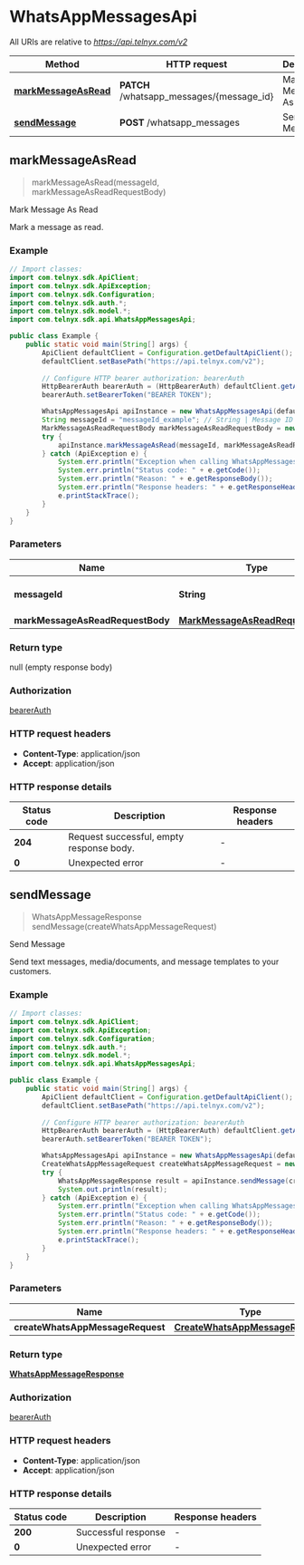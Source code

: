# WhatsAppMessagesApi

All URIs are relative to *https://api.telnyx.com/v2*

Method | HTTP request | Description
------------- | ------------- | -------------
[**markMessageAsRead**](WhatsAppMessagesApi.md#markMessageAsRead) | **PATCH** /whatsapp_messages/{message_id} | Mark Message As Read
[**sendMessage**](WhatsAppMessagesApi.md#sendMessage) | **POST** /whatsapp_messages | Send Message



## markMessageAsRead

> markMessageAsRead(messageId, markMessageAsReadRequestBody)

Mark Message As Read

Mark a message as read.

### Example

```java
// Import classes:
import com.telnyx.sdk.ApiClient;
import com.telnyx.sdk.ApiException;
import com.telnyx.sdk.Configuration;
import com.telnyx.sdk.auth.*;
import com.telnyx.sdk.model.*;
import com.telnyx.sdk.api.WhatsAppMessagesApi;

public class Example {
    public static void main(String[] args) {
        ApiClient defaultClient = Configuration.getDefaultApiClient();
        defaultClient.setBasePath("https://api.telnyx.com/v2");
        
        // Configure HTTP bearer authorization: bearerAuth
        HttpBearerAuth bearerAuth = (HttpBearerAuth) defaultClient.getAuthentication("bearerAuth");
        bearerAuth.setBearerToken("BEARER TOKEN");

        WhatsAppMessagesApi apiInstance = new WhatsAppMessagesApi(defaultClient);
        String messageId = "messageId_example"; // String | Message ID from Webhook
        MarkMessageAsReadRequestBody markMessageAsReadRequestBody = new MarkMessageAsReadRequestBody(); // MarkMessageAsReadRequestBody | 
        try {
            apiInstance.markMessageAsRead(messageId, markMessageAsReadRequestBody);
        } catch (ApiException e) {
            System.err.println("Exception when calling WhatsAppMessagesApi#markMessageAsRead");
            System.err.println("Status code: " + e.getCode());
            System.err.println("Reason: " + e.getResponseBody());
            System.err.println("Response headers: " + e.getResponseHeaders());
            e.printStackTrace();
        }
    }
}
```

### Parameters


Name | Type | Description  | Notes
------------- | ------------- | ------------- | -------------
 **messageId** | **String**| Message ID from Webhook |
 **markMessageAsReadRequestBody** | [**MarkMessageAsReadRequestBody**](MarkMessageAsReadRequestBody.md)|  |

### Return type

null (empty response body)

### Authorization

[bearerAuth](../README.md#bearerAuth)

### HTTP request headers

- **Content-Type**: application/json
- **Accept**: application/json

### HTTP response details
| Status code | Description | Response headers |
|-------------|-------------|------------------|
| **204** | Request successful, empty response body. |  -  |
| **0** | Unexpected error |  -  |


## sendMessage

> WhatsAppMessageResponse sendMessage(createWhatsAppMessageRequest)

Send Message

Send text messages, media/documents, and message templates to your customers.

### Example

```java
// Import classes:
import com.telnyx.sdk.ApiClient;
import com.telnyx.sdk.ApiException;
import com.telnyx.sdk.Configuration;
import com.telnyx.sdk.auth.*;
import com.telnyx.sdk.model.*;
import com.telnyx.sdk.api.WhatsAppMessagesApi;

public class Example {
    public static void main(String[] args) {
        ApiClient defaultClient = Configuration.getDefaultApiClient();
        defaultClient.setBasePath("https://api.telnyx.com/v2");
        
        // Configure HTTP bearer authorization: bearerAuth
        HttpBearerAuth bearerAuth = (HttpBearerAuth) defaultClient.getAuthentication("bearerAuth");
        bearerAuth.setBearerToken("BEARER TOKEN");

        WhatsAppMessagesApi apiInstance = new WhatsAppMessagesApi(defaultClient);
        CreateWhatsAppMessageRequest createWhatsAppMessageRequest = new CreateWhatsAppMessageRequest(); // CreateWhatsAppMessageRequest | 
        try {
            WhatsAppMessageResponse result = apiInstance.sendMessage(createWhatsAppMessageRequest);
            System.out.println(result);
        } catch (ApiException e) {
            System.err.println("Exception when calling WhatsAppMessagesApi#sendMessage");
            System.err.println("Status code: " + e.getCode());
            System.err.println("Reason: " + e.getResponseBody());
            System.err.println("Response headers: " + e.getResponseHeaders());
            e.printStackTrace();
        }
    }
}
```

### Parameters


Name | Type | Description  | Notes
------------- | ------------- | ------------- | -------------
 **createWhatsAppMessageRequest** | [**CreateWhatsAppMessageRequest**](CreateWhatsAppMessageRequest.md)|  |

### Return type

[**WhatsAppMessageResponse**](WhatsAppMessageResponse.md)

### Authorization

[bearerAuth](../README.md#bearerAuth)

### HTTP request headers

- **Content-Type**: application/json
- **Accept**: application/json

### HTTP response details
| Status code | Description | Response headers |
|-------------|-------------|------------------|
| **200** | Successful response |  -  |
| **0** | Unexpected error |  -  |

